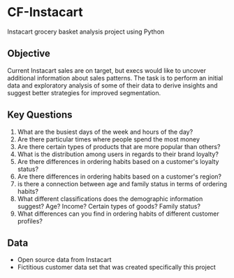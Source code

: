 # CF-Instacart
Instacart grocery basket analysis project using Python

## Objective
Current Instacart sales are on target, but execs would like to uncover additional information about sales patterns. The task is to perform an initial data and exploratory analysis of some of their data to derive insights and suggest better strategies for improved segmentation.

## Key Questions
1. What are the busiest days of the week and hours of the day?
2. Are there particular times where people spend the most money
3. Are there certain types of products that are more popular than others?
4. What is the distribution among users in regards to their brand loyalty?
5. Are there differences in ordering habits based on a customer's loyalty status?
6. Are there differences in ordering habits based on a customer's region?
7. is there a connection between age and family status in terms of ordering habits?
8. What different classifications does the demographic information suggest? Age? Income? Certain types of goods? Family status?
9. What differences can you find in ordering habits of different customer profiles?

## Data
- Open source data from Instacart
- Fictitious customer data set that was created specifically this project

